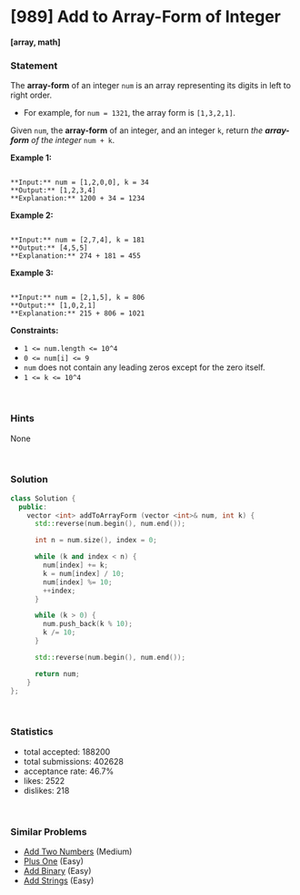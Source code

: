 # [989] Add to Array-Form of Integer

**[array, math]**

### Statement

The **array-form** of an integer `num` is an array representing its digits in left to right order.

* For example, for `num = 1321`, the array form is `[1,3,2,1]`.



Given `num`, the **array-form** of an integer, and an integer `k`, return *the **array-form** of the integer* `num + k`.


**Example 1:**

```

**Input:** num = [1,2,0,0], k = 34
**Output:** [1,2,3,4]
**Explanation:** 1200 + 34 = 1234

```

**Example 2:**

```

**Input:** num = [2,7,4], k = 181
**Output:** [4,5,5]
**Explanation:** 274 + 181 = 455

```

**Example 3:**

```

**Input:** num = [2,1,5], k = 806
**Output:** [1,0,2,1]
**Explanation:** 215 + 806 = 1021

```

**Constraints:**
* `1 <= num.length <= 10^4`
* `0 <= num[i] <= 9`
* `num` does not contain any leading zeros except for the zero itself.
* `1 <= k <= 10^4`


<br />

### Hints

None

<br />

### Solution

```cpp
class Solution {
  public:
    vector <int> addToArrayForm (vector <int>& num, int k) {
      std::reverse(num.begin(), num.end());

      int n = num.size(), index = 0;

      while (k and index < n) {
        num[index] += k;
        k = num[index] / 10;
        num[index] %= 10;
        ++index;
      }

      while (k > 0) {
        num.push_back(k % 10);
        k /= 10;
      }

      std::reverse(num.begin(), num.end());

      return num;
    }
};
```

<br />

### Statistics

- total accepted: 188200
- total submissions: 402628
- acceptance rate: 46.7%
- likes: 2522
- dislikes: 218

<br />

### Similar Problems

- [Add Two Numbers](https://leetcode.com/problems/add-two-numbers) (Medium)
- [Plus One](https://leetcode.com/problems/plus-one) (Easy)
- [Add Binary](https://leetcode.com/problems/add-binary) (Easy)
- [Add Strings](https://leetcode.com/problems/add-strings) (Easy)
